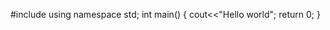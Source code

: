 #include<iostream>
  using namespace std;
  int main()
  {
    cout<<"Hello world";
    return 0;
  }
